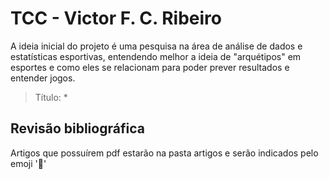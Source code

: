 # TCC - Victor F. C. Ribeiro
A ideia inicial do projeto é uma pesquisa na área de análise de dados e estatísticas esportivas, entendendo melhor a ideia de "arquétipos" em esportes e como eles se relacionam para poder prever resultados e entender jogos.

> Título: *

## Revisão bibliográfica
Artigos que possuírem pdf estarão na pasta artigos e serão indicados pelo emoji  ':bookmark_tabs:'
